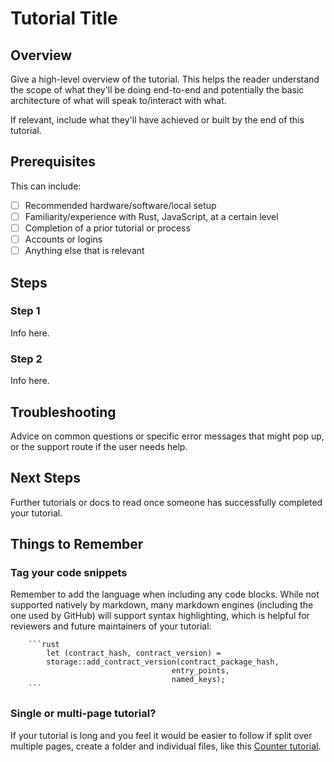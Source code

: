 <!-- This is a template to give you some rough structure for writing a tutorial.  -->
<!-- Using a template means anyone can contribute and the experience for users reading the tutorials remains as consistent as possible. -->
<!-- However, feel free to delete anything irrelevant to your tutorial.  -->
<!-- If you need any help, tag our developer advocates or TW team. Thank you for contributing! -->

# Tutorial Title

## Overview
Give a high-level overview of the tutorial. This helps the reader understand the scope of what they'll be doing end-to-end and potentially the basic architecture of what will speak to/interact with what.

If relevant, include what they'll have achieved or built by the end of this tutorial.

## Prerequisites

This can include:
- [ ] Recommended hardware/software/local setup
- [ ] Familiarity/experience with Rust, JavaScript, at a certain level
- [ ] Completion of a prior tutorial or process
- [ ] Accounts or logins
- [ ] Anything else that is relevant

## Steps

### Step 1

Info here.

### Step 2

Info here.

## Troubleshooting

Advice on common questions or specific error messages that might pop up, or the support route if the user needs help.

## Next Steps

Further tutorials or docs to read once someone has successfully completed your tutorial.

## Things to Remember

### Tag your code snippets

Remember to add the language when including any code blocks. While not supported natively by markdown, many markdown engines (including the one used by GitHub) will support syntax highlighting, which is helpful for reviewers and future maintainers of your tutorial:

```
    ```rust
        let (contract_hash, contract_version) = 
        storage::add_contract_version(contract_package_hash, 
                                    entry_points, 
                                    named_keys);
    ```
```


### Single or multi-page tutorial?

If your tutorial is long and you feel it would be easier to follow if split over multiple pages, create a folder and individual files, like this [Counter tutorial](../../source/docs/casper/resources/tutorials/beginner/counter/index.md).
